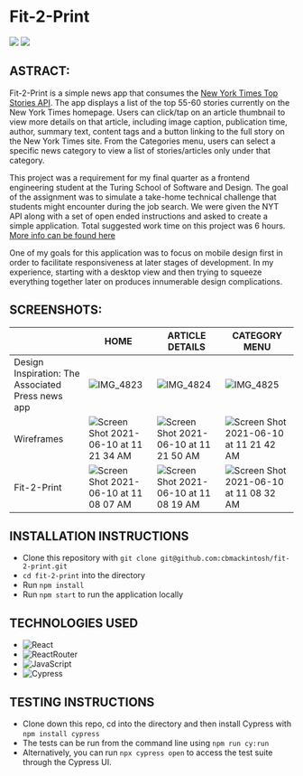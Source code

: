 # Fit-2-Print

<img src="https://img.shields.io/badge/LinkedIn-cameron--mackintosh-informational?style=for-the-badge&labelColor=black&logo=linkedin&logoColor=0077b5&&color=0FBBD6"/>
<img src="https://img.shields.io/badge/Github-cbmackintosh-informational?style=for-the-badge&labelColor=black&logo=github&color=8B0BD5"/>

## ASTRACT:

Fit-2-Print is a simple news app that consumes the [New York Times Top Stories API](https://developer.nytimes.com/docs/top-stories-product/1/overview). The app displays a list of the top 55-60 stories currently on the New York Times homepage. Users can click/tap on an article thumbnail to view more details on that article, including image caption, publication time, author, summary text, content tags and a button linking to the full story on the New York Times site. From the Categories menu, users can select a specific news category to view a list of stories/articles only under that category.

This project was a requirement for my final quarter as a frontend engineering student at the Turing School of Software and Design. The goal of the assignment was to simulate a take-home technical challenge that students might encounter during the job search. We were given the NYT API along with a set of open ended instructions and asked to create a simple application. Total suggested work time on this project was 6 hours. <a href="https://github.com/turingschool-examples/mod4-tech-challenges/blob/main/take-homes/fe-take-home.md">More info can be found here</a>

One of my goals for this application was to focus on mobile design first in order to facilitate responsiveness at later stages of development. In my experience, starting with a desktop view and then trying to squeeze everything together later on produces innumerable design complications.

## SCREENSHOTS:

|                     | HOME          | ARTICLE DETAILS | CATEGORY MENU |
| ------------------  | ------------- | -------------- | ------------- | 
| Design Inspiration: The Associated Press news app  | ![IMG_4823](https://user-images.githubusercontent.com/72054706/121571551-69cf9080-c9e0-11eb-9719-cd5498121842.PNG) | ![IMG_4824](https://user-images.githubusercontent.com/72054706/121571679-8f5c9a00-c9e0-11eb-8442-4ca3e9a08a14.PNG)  | ![IMG_4825](https://user-images.githubusercontent.com/72054706/121571738-9e434c80-c9e0-11eb-94a3-5a3615b273fe.PNG)       |
| Wireframes          | ![Screen Shot 2021-06-10 at 11 21 34 AM](https://user-images.githubusercontent.com/72054706/121571957-e6626f00-c9e0-11eb-90f3-69e29a7da1de.png)  | ![Screen Shot 2021-06-10 at 11 21 50 AM](https://user-images.githubusercontent.com/72054706/121571996-f0846d80-c9e0-11eb-8585-8526431d7ed1.png)  | ![Screen Shot 2021-06-10 at 11 21 42 AM](https://user-images.githubusercontent.com/72054706/121572038-f9753f00-c9e0-11eb-8852-167b35c58f9c.png)       |
| Fit-2-Print         | ![Screen Shot 2021-06-10 at 11 08 07 AM](https://user-images.githubusercontent.com/72054706/121572120-0db93c00-c9e1-11eb-8e4c-a7dde8182a40.png) | ![Screen Shot 2021-06-10 at 11 08 19 AM](https://user-images.githubusercontent.com/72054706/121572149-17db3a80-c9e1-11eb-880d-7236977db282.png)  | ![Screen Shot 2021-06-10 at 11 08 32 AM](https://user-images.githubusercontent.com/72054706/121572211-26295680-c9e1-11eb-87fc-7dcd7c245c9f.png) |

## INSTALLATION INSTRUCTIONS

* Clone this repository with `git clone git@github.com:cbmackintosh/fit-2-print.git`
* `cd fit-2-print` into the directory
* Run `npm install`
* Run `npm start` to run the application locally

## TECHNOLOGIES USED

* ![React](https://camo.githubusercontent.com/4e4a3b5c3e9c00501ec866e2f2466c5a6032f838aca5f2cf3b14450e39e8a2f0/68747470733a2f2f696d672e736869656c64732e696f2f62616467652f72656163742532302d2532333230323332612e7376673f267374796c653d666f722d7468652d6261646765266c6f676f3d7265616374266c6f676f436f6c6f723d253233363144414642)
* ![ReactRouter](https://camo.githubusercontent.com/4f9d20f3a284d2f6634282f61f82a62e99ee9906537dc9859decfdc9efbb51ec/68747470733a2f2f696d672e736869656c64732e696f2f62616467652f52656163745f526f757465722d4341343234353f7374796c653d666f722d7468652d6261646765266c6f676f3d72656163742d726f75746572266c6f676f436f6c6f723d7768697465)
* ![JavaScript](https://img.shields.io/badge/javascript%20-%23323330.svg?&style=for-the-badge&logo=javascript&logoColor=%23F7DF1E)
* ![Cypress](https://img.shields.io/badge/cypress-04C38E.svg?&style=for-the-badge&logo=cypress&logoColor=white)

## TESTING INSTRUCTIONS

* Clone down this repo, cd into the directory and then install Cypress with `npm install cypress`
* The tests can be run from the command line using `npm run cy:run`
* Alternatively, you can run `npx cypress open` to access the test suite through the Cypress UI.
